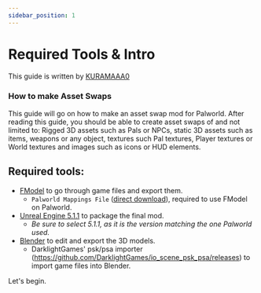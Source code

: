 ```yaml
---
sidebar_position: 1
---
```


# Required Tools & Intro

This guide is written by [KURAMAAA0](https://github.com/KURAMAAA0/PalModding)

### How to make Asset Swaps

This guide will go on how to make an asset swap mod for Palworld. After reading this guide, you should be able to create asset swaps of and not limited to: Rigged 3D assets such as Pals or NPCs, static 3D assets such as items, weapons or any object, textures such Pal textures, Player textures or World textures and images such as icons or HUD elements.

## Required tools:

- [FModel](https://fmodel.app/) to go through game files and export them.
    - `Palworld Mappings File` ([direct download](https://github.com/PalworldModding/UsefulFiles/raw/refs/heads/master/Mappings.usmap)), required to use FModel on Palworld.
- [Unreal Engine 5.1.1](https://www.unrealengine.com/en-US/download) to package the final mod.
  - *Be sure to select 5.1.1, as it is the version matching the one Palworld used.*
- [Blender](https://www.blender.org/download/) to edit and export the 3D models.
  - DarklightGames' psk/psa importer (https://github.com/DarklightGames/io_scene_psk_psa/releases) to import game files into Blender.

Let's begin.